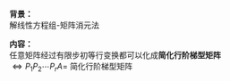 **背景：**  
解线性方程组-矩阵消元法  
  
**内容：**  
任意矩阵经过有限步初等行变换都可以化成**简化行阶梯型矩阵**  
 $\Leftrightarrow P_1P_2\cdots P_rA=$ 简化行阶梯型矩阵  
